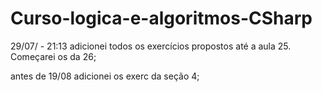 # Curso-logica-e-algoritmos-CSharp

29/07/ - 21:13
adicionei todos os exercícios propostos até a aula 25. Começarei os da 26;

antes de 19/08
adicionei os exerc da seção 4;


